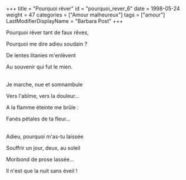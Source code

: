 +++
title = "Pourquoi rêver"
id = "pourquoi_rever_6"
date = 1998-05-24
weight = 47
categories = ["Amour malheureux"]
tags = ["amour"]
LastModifierDisplayName = "Barbara Post"
+++

Pourquoi rêver tant de faux rêves,

Pourquoi me dire adieu soudain ?

De lentes litanies m'enlèvent

Au souvenir qui fut le mien.

 \
Je marche, nue et somnambule

Vers l'abîme, vers la douleur...

A la flamme éteinte me brûle :

Fanés pétales de ta fleur...

 \
Adieu, pourquoi m'as-tu laissée

Souffrir un jour, deux, au soleil

Moribond de prose lassée...

Il n'est que la nuit sans éveil !
